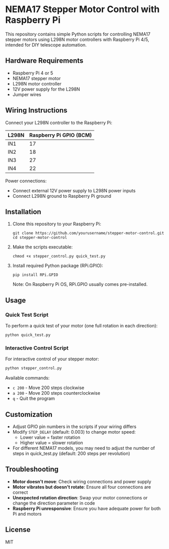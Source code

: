 # NEMA17 Stepper Motor Control with Raspberry Pi

This repository contains simple Python scripts for controlling NEMA17 stepper motors using L298N motor controllers with Raspberry Pi 4/5, intended for DIY telescope automation.

## Hardware Requirements

- Raspberry Pi 4 or 5
- NEMA17 stepper motor
- L298N motor controller
- 12V power supply for the L298N
- Jumper wires

## Wiring Instructions

Connect your L298N controller to the Raspberry Pi:

| L298N | Raspberry Pi GPIO (BCM) |
|-------|-------------------------|
| IN1   | 17                      |
| IN2   | 18                      |
| IN3   | 27                      |
| IN4   | 22                      |

Power connections:
- Connect external 12V power supply to L298N power inputs
- Connect L298N ground to Raspberry Pi ground

## Installation

1. Clone this repository to your Raspberry Pi:
   ```
   git clone https://github.com/yourusername/stepper-motor-control.git
   cd stepper-motor-control
   ```

2. Make the scripts executable:
   ```
   chmod +x stepper_control.py quick_test.py
   ```

3. Install required Python package (RPi.GPIO):
   ```
   pip install RPi.GPIO
   ```
   
   Note: On Raspberry Pi OS, RPi.GPIO usually comes pre-installed.

## Usage

### Quick Test Script

To perform a quick test of your motor (one full rotation in each direction):

```bash
python quick_test.py
```

### Interactive Control Script

For interactive control of your stepper motor:

```bash
python stepper_control.py
```

Available commands:
- `c 200` - Move 200 steps clockwise 
- `a 200` - Move 200 steps counterclockwise
- `q` - Quit the program

## Customization

- Adjust GPIO pin numbers in the scripts if your wiring differs
- Modify `STEP_DELAY` (default: 0.003) to change motor speed:
  - Lower value = faster rotation
  - Higher value = slower rotation
- For different NEMA17 models, you may need to adjust the number of steps in quick_test.py (default: 200 steps per revolution)

## Troubleshooting

- **Motor doesn't move**: Check wiring connections and power supply
- **Motor vibrates but doesn't rotate**: Ensure all four connections are correct
- **Unexpected rotation direction**: Swap your motor connections or change the direction parameter in code
- **Raspberry Pi unresponsive**: Ensure you have adequate power for both Pi and motors

## License

MIT